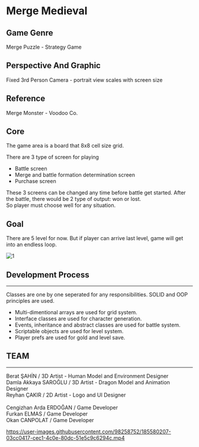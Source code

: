 # Merge Medieval

Game Genre
---
Merge Puzzle - Strategy Game

Perspective And Graphic
---
Fixed 3rd Person Camera - portrait view scales with screen size

Reference
---
Merge Monster - Voodoo Co.

Core
---
The game area is a board that 8x8 cell size grid.

There are 3 type of screen for playing
- Battle screen
- Merge and battle formation determination screen
- Purchase screen

These 3 screens can be changed any time before battle get started. After the battle, there would be 2 type of output: won or lost.\
So player must choose well for any situation.

Goal
---
There are 5 level for now. But if player can arrive last level, game will get into an endless loop.

![1](https://user-images.githubusercontent.com/98258752/185579257-87704cbb-248c-4ce5-a181-bef1fc7ef9b2.png)

## Development Process
---

Classes are one by one seperated for any responsibilities. SOLID and OOP principles are used.

- Multi-dimentional arrays are used for grid system.
- Interface classes are used for character generation.
- Events, inheritance and abstract classes are used for battle system.
- Scriptable objects are used for level system.
- Player prefs are used for gold and level save.

## TEAM
---
Berat ŞAHİN / 3D Artist - Human Model and Environment Designer\
Damla Akkaya SAROĞLU / 3D Artist - Dragon Model and Animation Designer\
Reyhan ÇAKIR / 2D Artist - Logo and UI Designer\
\
Cengizhan Arda ERDOĞAN / Game Developer\
Furkan ELMAS / Game Developer\
Okan CANPOLAT / Game Developer



https://user-images.githubusercontent.com/98258752/185580207-03cc0417-cec1-4c0e-80dc-51e5c9c6294c.mp4
